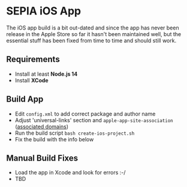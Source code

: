 # SEPIA iOS App

The iOS app build is a bit out-dated and since the app has never been release in the Apple Store so far it hasn't been maintained well,
but the essential stuff has been fixed from time to time and should still work.

## Requirements

- Install at least **Node.js 14**
- Install **XCode**

## Build App

- Edit `config.xml` to add correct package and author name
- Adjust 'universal-links' section and `apple-app-site-association` ([associated domains](https://developer.apple.com/documentation/xcode/supporting-associated-domains))
- Run the build script `bash create-ios-project.sh`
- Fix the build with the info below

## Manual Build Fixes

- Load the app in Xcode and look for errors :-/
- TBD

